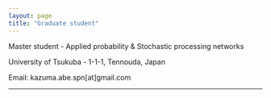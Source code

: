 ```yaml
---
layout: page
title: "Graduate student"
---
```


Master student - Applied probability & Stochastic processing networks

University of Tsukuba - 1-1-1, Tennouda, Japan

Email: kazuma.abe.spn[at]gmail.com


---

